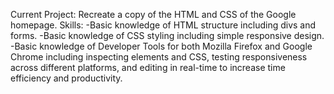 Current Project: Recreate a copy of the HTML and CSS of the Google homepage.
Skills:
-Basic knowledge of HTML structure including divs and forms.
-Basic knowledge of CSS styling including simple responsive design.
-Basic knowledge of Developer Tools for both Mozilla Firefox and Google Chrome including inspecting elements and CSS, testing responsiveness across different platforms, and editing in real-time to increase time efficiency and productivity.